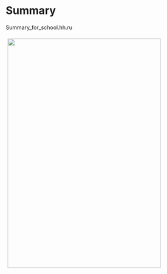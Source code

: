 Summary
=======

Summary_for_school.hh.ru

<img src="http://cs11504.vk.me/u158121613/-14/x_1d8f1341.jpg" width="403" height="604" hspace="5" vspace="7" alt="">
